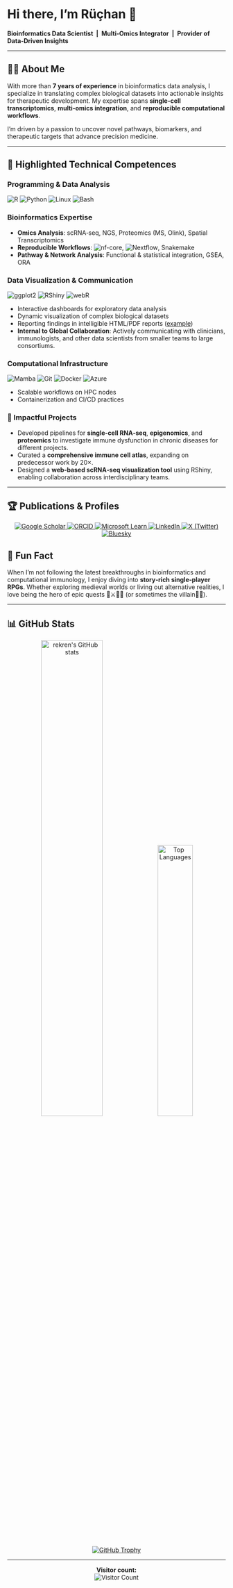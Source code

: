 # Hi there, I’m Rüçhan 👋

 **Bioinformatics Data Scientist | Multi‑Omics Integrator | Provider of Data‑Driven Insights**

---

## 👨‍🔬 About Me
With more than **7 years of experience** in bioinformatics data analysis, I specialize in translating complex biological datasets into actionable insights for therapeutic development. My expertise spans **single‑cell transcriptomics**, **multi‑omics integration**, and **reproducible computational workflows**. 

I’m driven by a passion to uncover novel pathways, biomarkers, and therapeutic targets that advance precision medicine.

---

## 🧬 Highlighted Technical Competences

### Programming & Data Analysis
![R](https://img.shields.io/badge/-R-276DC3?style=flat-square&logo=r&logoColor=white) ![Python](https://img.shields.io/badge/-Python-3776AB?style=flat-square&logo=python&logoColor=white) ![Linux](https://img.shields.io/badge/-Linux-FCC624?style=flat-square&logo=linux&logoColor=black) ![Bash](https://img.shields.io/badge/-Bash-4EAA25?style=flat-square&logo=gnubash&logoColor=white)

### Bioinformatics Expertise
- **Omics Analysis**: scRNA‑seq, NGS, Proteomics (MS, Olink), Spatial Transcriptomics  
- **Reproducible Workflows**: ![nf-core](https://img.shields.io/badge/-nf--core-3F80C3?style=flat-square&logo=nf-core&logoColor=white), ![Nextflow](https://img.shields.io/badge/-Nextflow-3F80C3?style=flat-square&logo=nextflow&logoColor=white), Snakemake  
- **Pathway & Network Analysis**: Functional & statistical integration, GSEA, ORA

### Data Visualization & Communication
![ggplot2](https://img.shields.io/badge/-ggplot2-276DC3?style=flat-square&logo=r&logoColor=white) ![RShiny](https://img.shields.io/badge/-RShiny-276DC3?style=flat-square&logo=r&logoColor=white) ![webR](https://img.shields.io/badge/webR-ffffff?logo=webassembly&style=flat-square&color=3e97e2&logoColor=white)  
- Interactive dashboards for exploratory data analysis  
- Dynamic visualization of complex biological datasets  
- Reporting findings in intelligible HTML/PDF reports ([example](https://web-genobioinfo.toulouse.inrae.fr/~rekren/ADmodelVac_onlyfirstExp_100424.html))
- **Internal to Global Collaboration**: Actively communicating with clinicians, immunologists, and other data scientists from smaller teams to large consortiums.    

### Computational Infrastructure
![Mamba](https://img.shields.io/badge/-Mamba-44A833?style=flat-square&logo=anaconda&logoColor=white) ![Git](https://img.shields.io/badge/-Git-F05032?style=flat-square&logo=git&logoColor=white) ![Docker](https://img.shields.io/badge/-Docker-2496ED?style=flat-square&logo=docker&logoColor=white) ![Azure](https://img.shields.io/badge/-Azure-0078D4?style=flat-square&logo=microsoft-azure&logoColor=white)  
- Scalable workflows on HPC nodes  
- Containerization and CI/CD practices  

### 🚀 Impactful Projects
- Developed pipelines for **single‑cell RNA‑seq**, **epigenomics**, and **proteomics** to investigate immune dysfunction in chronic diseases for different projects.  
- Curated a **comprehensive immune cell atlas**, expanding on predecessor work by 20×.  
- Designed a **web‑based scRNA‑seq visualization tool** using RShiny, enabling collaboration across interdisciplinary teams.

---

## 🏆 Publications & Profiles

<div align="center">
  <a href="https://scholar.google.com/citations?user=Gl7W_CIAAAAJ">
    <img src="https://img.shields.io/badge/Google_Scholar-4285F4?style=flat-square&logo=googlescholar&logoColor=white" alt="Google Scholar">
  </a>
  <a href="https://orcid.org/0000-0001-6737-7281">
    <img src="https://img.shields.io/badge/ORCID-A6CE39?style=flat-square&logo=orcid&logoColor=white" alt="ORCID">
  </a>
  <a href="https://learn.microsoft.com/en-us/users/rekren/achievements">
    <img src="https://img.shields.io/badge/Microsoft_Learn-258ffa?style=flat-square&logo=microsoft&logoColor=white" alt="Microsoft Learn">
  </a>
      <a href="https://www.linkedin.com/in/rekren">
      <img src="https://img.shields.io/badge/LinkedIn-0A66C2?style=flat-square&logo=linkedin&logoColor=white" alt="LinkedIn">
    </a>  
    <a href="https://x.com/RuchanEkren">
      <img src="https://img.shields.io/badge/X-1DA1F2?style=flat-square&logo=twitter&logoColor=white" alt="X (Twitter)">
    </a>  
    <a href="https://bsky.app/profile/ruchanekren.bsky.social">
      <img src="https://img.shields.io/badge/Bluesky-00CFFF?style=flat-square&logo=bluesky&logoColor=white" alt="Bluesky">
    </a>
</div>



## 🌱 Fun Fact
When I’m not following the latest breakthroughs in bioinformatics and computational immunology, I enjoy diving into **story‑rich single‑player RPGs**. Whether exploring medieval worlds or living out alternative realities, I love being the hero of epic quests 🐉⚔️🧙‍♂️ (or sometimes the villain🦹‍♂️). 

---

## 📊 GitHub Stats

<div align="center">
  <img src="https://github-readme-stats.vercel.app/api?username=rekren&show_icons=true&theme=radical" alt="rekren's GitHub stats" width="53%">
  <img src="https://github-readme-stats.vercel.app/api/top-langs/?username=rekren&layout=compact&theme=radical" alt="Top Languages" width="40%">
</div>

<div align="center" style="margin-top: 20px;">
  <a href="https://github.com/ryo-ma/github-profile-trophy">
    <img src="https://github-profile-trophy.vercel.app/?username=rekren&theme=radical&no-frame=true&column=9" alt="GitHub Trophy">
  </a>
</div>

---

<div align="center">
  <!-- Visitor Counter -->
  <p>
    <strong>Visitor count:</strong><br>
    <img src="https://profile-counter.glitch.me/rekren/count.svg" alt="Visitor Count">
  </p>
</div>

